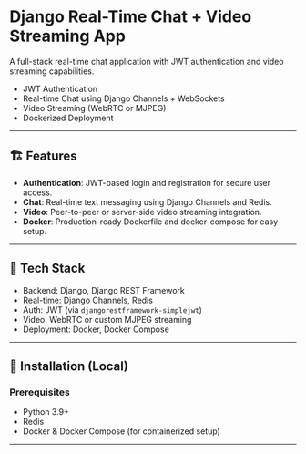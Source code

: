 # Django Real-Time Chat + Video Streaming App

A full-stack real-time chat application with JWT authentication and video streaming capabilities.
- JWT Authentication
- Real-time Chat using Django Channels + WebSockets
- Video Streaming (WebRTC or MJPEG)
- Dockerized Deployment

---

## 🏗️ Features

- **Authentication**: JWT-based login and registration for secure user access.
- **Chat**: Real-time text messaging using Django Channels and Redis.
- **Video**: Peer-to-peer or server-side video streaming integration.
- **Docker**: Production-ready Dockerfile and docker-compose for easy setup.

---

## 🚀 Tech Stack

- Backend: Django, Django REST Framework
- Real-time: Django Channels, Redis
- Auth: JWT (via `djangorestframework-simplejwt`)
- Video: WebRTC or custom MJPEG streaming
- Deployment: Docker, Docker Compose

---

## 🧰 Installation (Local)

### Prerequisites

- Python 3.9+
- Redis
- Docker & Docker Compose (for containerized setup)

---


